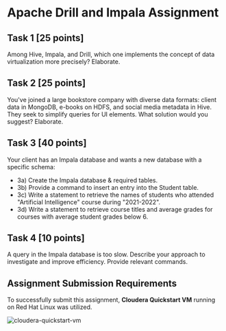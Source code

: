 # Apache Drill and Impala Assignment

## Task 1 [25 points]
Among Hive, Impala, and Drill, which one implements the concept of data virtualization more precisely? Elaborate.

## Task 2 [25 points]
You've joined a large bookstore company with diverse data formats: client data in MongoDB, e-books on HDFS, and social media metadata in Hive. They seek to simplify queries for UI elements. What solution would you suggest? Elaborate.

## Task 3 [40 points]
Your client has an Impala database and wants a new database with a specific schema:
- 3a) Create the Impala database & required tables.
- 3b) Provide a command to insert an entry into the Student table.
- 3c) Write a statement to retrieve the names of students who attended "Artificial Intelligence" course during "2021-2022".
- 3d) Write a statement to retrieve course titles and average grades for courses with average student grades below 6.

## Task 4 [10 points]
A query in the Impala database is too slow. Describe your approach to investigate and improve efficiency. Provide relevant commands.


## Assignment Submission Requirements

To successfully submit this assignment, **Cloudera Quickstart VM** running on Red Hat Linux was utilized.

![cloudera-quickstart-vm](https://github.com/Lefteris-Souflas/Apache-Drill-and-Impala/assets/143879796/3b4df4f9-0775-41d0-9cba-cf6c8d30f567)

